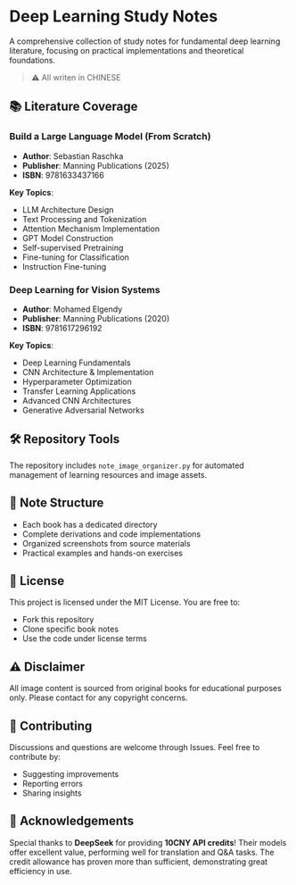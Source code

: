 # Deep Learning Study Notes

A comprehensive collection of study notes for fundamental deep learning literature, focusing on practical implementations and theoretical foundations.
> ⚠️ All writen in CHINESE 

## 📚 Literature Coverage

### Build a Large Language Model (From Scratch)
- **Author**: Sebastian Raschka
- **Publisher**: Manning Publications (2025)
- **ISBN**: 9781633437166

**Key Topics**:
- LLM Architecture Design
- Text Processing and Tokenization
- Attention Mechanism Implementation
- GPT Model Construction
- Self-supervised Pretraining
- Fine-tuning for Classification
- Instruction Fine-tuning

### Deep Learning for Vision Systems
- **Author**: Mohamed Elgendy
- **Publisher**: Manning Publications (2020)
- **ISBN**: 9781617296192

**Key Topics**:
- Deep Learning Fundamentals
- CNN Architecture & Implementation
- Hyperparameter Optimization
- Transfer Learning Applications
- Advanced CNN Architectures
- Generative Adversarial Networks

## 🛠️ Repository Tools
The repository includes `note_image_organizer.py` for automated management of learning resources and image assets.

## 📝 Note Structure
- Each book has a dedicated directory
- Complete derivations and code implementations
- Organized screenshots from source materials
- Practical examples and hands-on exercises

## 📄 License
This project is licensed under the MIT License. You are free to:
- Fork this repository
- Clone specific book notes
- Use the code under license terms

## ⚠️ Disclaimer
All image content is sourced from original books for educational purposes only. Please contact for any copyright concerns.

## 🤝 Contributing
Discussions and questions are welcome through Issues. Feel free to contribute by:
- Suggesting improvements
- Reporting errors
- Sharing insights

## 🙏 Acknowledgements
Special thanks to **DeepSeek** for providing **10CNY API credits**! Their models offer excellent value, performing well for translation and Q&A tasks. The credit allowance has proven more than sufficient, demonstrating great efficiency in use.

